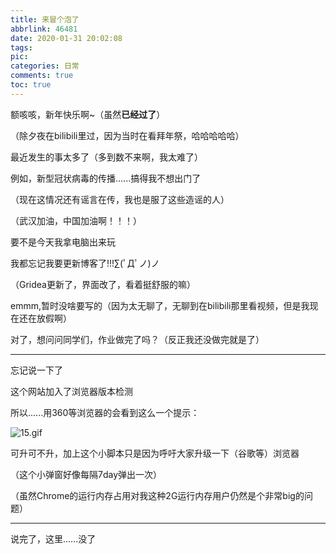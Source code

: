 ```yaml
---
title: 来冒个泡了
abbrlink: 46481
date: 2020-01-31 20:02:08
tags:
pic:
categories: 日常
comments: true
toc: true
---
```

额咳咳，新年快乐啊~（虽然**已经过了**）

（除夕夜在bilibili里过，因为当时在看拜年祭，哈哈哈哈哈）

最近发生的事太多了（多到数不来啊，我太难了）

例如，新型冠状病毒的传播......搞得我不想出门了

（现在这情况还有谣言在传，我也是服了这些造谣的人）

（武汉加油，中国加油啊！！！）

要不是今天我拿电脑出来玩

我都忘记我要更新博客了!!!∑(ﾟДﾟノ)ノ

（Gridea更新了，界面改了，看着挺舒服的嘛）

emmm,暂时没啥要写的（因为太无聊了，无聊到在bilibili那里看视频，但是我现在还在放假啊）

对了，想问问同学们，作业做完了吗？（反正我还没做完就是了）















---

忘记说一下了

这个网站加入了浏览器版本检测

所以......用360等浏览器的会看到这么一个提示：

![15.gif](https://cdn.jsdelivr.net/gh/likaijunlkj/wdbktc/Ilwq8HDV1KA5dMr.gif)

可升可不升，加上这个小脚本只是因为呼吁大家升级一下（谷歌等）浏览器

（这个小弹窗好像每隔7day弹出一次）

（虽然Chrome的运行内存占用对我这种2G运行内存用户仍然是个非常big的问题）

---
说完了，这里......没了
